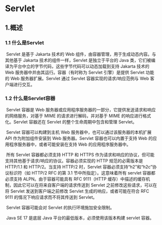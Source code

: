 # Servlet

## 1.概述

### 1.1 什么是Servlet

​		Servlet 是基于 Jakarta 技术的 Web 组件，由容器管理，用于生成动态内容。与其他基于 Jakarta 技术的组件一样，Servlet 是独立于平台的 Java 类，它们被编译为平台中立的字节代码，这些字节代码可以动态加载到支持 Jakarta 技术的 Web 服务器中并由其运行。容器（有时称为 Servlet 引擎）是提供 Servlet 功能的 Web 服务器扩展。Servlet 通过 Servlet 容器实现的请求/响应范例与 Web 客户端进行交互。

### 1.2 什么是Servlet容器

​		Servlet 容器是 Web 服务器或应用程序服务器的一部分，它提供发送请求和响应的网络服务，对基于 MIME 的请求进行解码，并对基于 MIME 的响应进行格式化。Servlet 容器还在 Servlet 的整个生命周期中包含和管理 Servlet。

​		Servlet 容器可以构建到主机 Web 服务器中，也可以通过该服务器的本机扩展 API 作为附加组件安装到 Web 服务器。Servlet 容器也可以内置于支持 Web 的应用程序服务器中，或者可能安装在支持 Web 的应用程序服务器中。

​		所有 Servlet 容器都必须支持 HTTP 和 HTTPS 作为请求和响应的协议，但可能支持其他基于请求/响应的协议。容器必须实现的 HTTP 规范的必需版本是 HTTP/1.1 和 HTTP/2。当支持 HTTP/2 时，Servlet 容器必须支持“h2”和“h2c”协议标识符（如 HTTP/2 RFC 的第 3.1 节中所指定）。这意味着所有 servlet 容器都必须支持 ALPN。由于容器可能具有 RFC 9111（HTTP 缓存）中描述的缓存机制，因此它可以在将来自客户端的请求传送到 Servlet 之前修改这些请求，可以在将 Servlet 发送到客户端之前修改 Servlet 生成的响应，或者可能在符合 RFC 9111 的情况下响应请求而不将其传送到 Servlet。

​		Servlet 容器可能会对 Servlet 的执行环境施加安全限制。

​		Java SE 17 是底层 Java 平台的最低版本，必须使用该版本构建 servlet 容器。